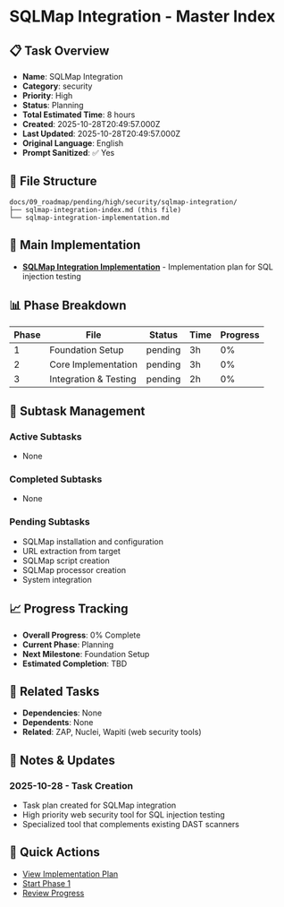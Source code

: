 # SQLMap Integration - Master Index

## 📋 Task Overview
- **Name**: SQLMap Integration
- **Category**: security
- **Priority**: High
- **Status**: Planning
- **Total Estimated Time**: 8 hours
- **Created**: 2025-10-28T20:49:57.000Z
- **Last Updated**: 2025-10-28T20:49:57.000Z
- **Original Language**: English
- **Prompt Sanitized**: ✅ Yes

## 📁 File Structure
```
docs/09_roadmap/pending/high/security/sqlmap-integration/
├── sqlmap-integration-index.md (this file)
└── sqlmap-integration-implementation.md
```

## 🎯 Main Implementation
- **[SQLMap Integration Implementation](./sqlmap-integration-implementation.md)** - Implementation plan for SQL injection testing

## 📊 Phase Breakdown
| Phase | File | Status | Time | Progress |
|-------|------|--------|------|----------|
| 1 | Foundation Setup | pending | 3h | 0% |
| 2 | Core Implementation | pending | 3h | 0% |
| 3 | Integration & Testing | pending | 2h | 0% |

## 🔄 Subtask Management
### Active Subtasks
- None

### Completed Subtasks
- None

### Pending Subtasks
- SQLMap installation and configuration
- URL extraction from target
- SQLMap script creation
- SQLMap processor creation
- System integration

## 📈 Progress Tracking
- **Overall Progress**: 0% Complete
- **Current Phase**: Planning
- **Next Milestone**: Foundation Setup
- **Estimated Completion**: TBD

## 🔗 Related Tasks
- **Dependencies**: None
- **Dependents**: None
- **Related**: ZAP, Nuclei, Wapiti (web security tools)

## 📝 Notes & Updates
### 2025-10-28 - Task Creation
- Task plan created for SQLMap integration
- High priority web security tool for SQL injection testing
- Specialized tool that complements existing DAST scanners

## 🚀 Quick Actions
- [View Implementation Plan](./sqlmap-integration-implementation.md)
- [Start Phase 1](#-main-implementation)
- [Review Progress](#-progress-tracking)

